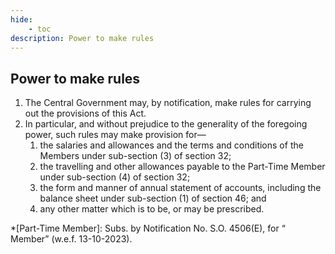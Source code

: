 ```yaml
---
hide:
    - toc
description: Power to make rules
---
```


## Power to make rules

1. The Central Government may, by notification, make rules for carrying out the provisions of this Act.
2. In particular, and without prejudice to the generality of the foregoing power, such rules may make provision for—
    1. the salaries and allowances and the terms and conditions of the Members under sub-section (3) of section 32;
    2. the travelling and other allowances payable to the Part-Time Member under sub-section (4) of section 32;
    3. the form and manner of annual statement of accounts, including the balance sheet under sub-section (1) of section 46; and
    4. any other matter which is to be, or may be prescribed.

*[Part-Time Member]: Subs. by Notification No. S.O. 4506(E), for “ Member” (w.e.f. 13-10-2023).
